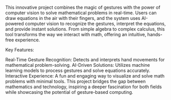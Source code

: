 This innovative project combines the magic of gestures with the power of computer vision to solve mathematical problems in real-time. Users can draw equations in the air with their fingers, and the system uses AI-powered computer vision to recognize the gestures, interpret the equations, and provide instant solutions. From simple algebra to complex calculus, this tool transforms the way we interact with math, offering an intuitive, hands-free experience.

Key Features:

Real-Time Gesture Recognition: Detects and interprets hand movements for mathematical problem-solving.
AI-Driven Solutions: Utilizes machine learning models to process gestures and solve equations accurately.
Interactive Experience: A fun and engaging way to visualize and solve math problems with minimal tools.
This project bridges the gap between mathematics and technology, inspiring a deeper fascination for both fields while showcasing the potential of gesture-based computing.

